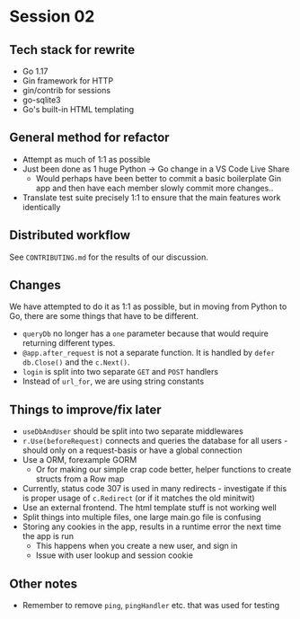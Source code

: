 # Session 02
## Tech stack for rewrite
- Go 1.17
- Gin framework for HTTP
- gin/contrib for sessions
- go-sqlite3
- Go's built-in HTML templating

## General method for refactor
- Attempt as much of 1:1 as possible
- Just been done as 1 huge Python -> Go change in a VS Code Live Share
   - Would perhaps have been better to commit a basic boilerplate Gin app and then have each member slowly commit more changes..
- Translate test suite precisely 1:1 to ensure that the main features work identically

## Distributed workflow
See `CONTRIBUTING.md` for the results of our discussion.

## Changes
We have attempted to do it as 1:1 as possible, but in moving from Python to Go, there are some things that have to be different.

- `queryDb` no longer has a `one` parameter because that would require returning different types.
- `@app.after_request` is not a separate function. It is handled by `defer db.Close()` and the `c.Next()`.
- `login` is split into two separate `GET` and `POST` handlers
- Instead of `url_for`, we are using string constants

## Things to improve/fix later
- `useDbAndUser` should be split into two separate middlewares
- `r.Use(beforeRequest)` connects and queries the database for all users - should only on a request-basis or have a global connection
- Use a ORM, forexample GORM
    - Or for making our simple crap code better, helper functions to create structs from a Row map
- Currently, status code 307 is used in many redirects - investigate if this is proper usage of `c.Redirect` (or if it matches the old minitwit)
- Use an external frontend. The html template stuff is not working well
- Split things into multiple files, one large main.go file is confusing
- Storing any cookies in the app, results in a runtime error the next time the app is run
    - This happens when you create a new user, and sign in
    - Issue with user lookup and session cookie

## Other notes
- Remember to remove `ping`, `pingHandler` etc. that was used for testing
